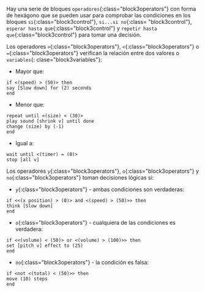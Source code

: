Hay una serie de bloques `operadores`{:class="block3operators"} con forma de hexágono que se pueden usar para comprobar las condiciones en los bloques `si`{:class="block3control"}, `si...si no`{:class= "block3control"}, `esperar hasta que`{:class="block3control"} y `repetir hasta que`{:class="block3control"} para tomar una decisión.

Los operadores `>`{:class="block3operators"}, `<`{:class="block3operators"} o `=`{:class="block3operators"} verifican la relación entre dos valores o `variables`{: clase="block3variables"}:

+ Mayor que:

```blocks3
if <(speed) > (50)> then
say [Slow down] for (2) seconds
end
```
+ Menor que:

```blocks3
repeat until <(size) < (30)>
play sound [shrink v] until done
change (size) by (-1)
end
```
+ Igual a:

```blocks3
wait until <(timer) = (0)>
stop [all v]
```

Los operadores `y`{:class="block3operators"}, `o`{:class="block3operators"} y `no`{:class="block3operators"} toman decisiones lógicas si:

+ `y`{:class="block3operators"} - ambas condiciones son verdaderas:

```blocks3
if <<(x position) > (0)> and <(speed) > (50)>> then
think [Slow down]  
end
```

+ `o`{:class="block3operators"} - cualquiera de las condiciones es verdadera:

```blocks3
if <<(volume) < (50)> or <(volume) > (100)>> then
set [pitch v] effect to (25)
end
```

+ `no`{:class="block3operators"} - la condición es falsa:

```blocks3
if <not <(total) < (50)>> then
move (10) steps
end
```


